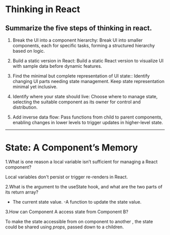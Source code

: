 # Thinking in React

## Summarize the five steps of thinking in react.
1. Break the UI into a component hierarchy: Break UI into smaller components, each for specific tasks, forming a structured hierarchy based on logic.

2. Build a static version in React: Build a static React version to visualize UI with sample data before dynamic features.

3. Find the minimal but complete representation of UI state:: Identify changing UI parts needing state management. Keep state representation minimal yet inclusive.

4. Identify where your state should live: Choose where to manage state, selecting the suitable component as its owner for control and distribution.

5. Add inverse data flow: Pass functions from child to parent components, enabling changes in lower levels to trigger updates in higher-level state.
***

# State: A Component’s Memory
1.What is one reason a local variable isn’t sufficient for managing a React component?

Local variables don't persist or trigger re-renders in React.

2.What is the argument to the useState hook, and what are the two parts of its return array?

- The current state value.
-A function to update the state value.

3.How can Component A access state from Component B?

To make the state accessible from on component to another , the state could be shared using *props*, passed down to a children.
